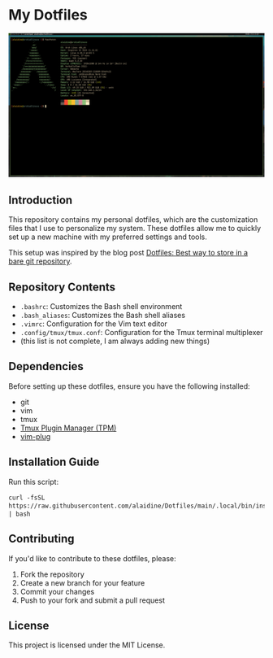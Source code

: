 # My Dotfiles

![Screenshot of my setup](./Pictures/desktop_screenshot.png)

## Introduction

This repository contains my personal dotfiles, which are the customization files that I use to personalize my system. These dotfiles allow me to quickly set up a new machine with my preferred settings and tools.

This setup was inspired by the blog post [Dotfiles: Best way to store in a bare git repository](https://www.atlassian.com/git/tutorials/dotfiles).

## Repository Contents

- `.bashrc`: Customizes the Bash shell environment
- `.bash_aliases`: Customizes the Bash shell aliases
- `.vimrc`: Configuration for the Vim text editor
- `.config/tmux/tmux.conf`: Configuration for the Tmux terminal multiplexer
- (this list is not complete, I am always adding new things)

## Dependencies

Before setting up these dotfiles, ensure you have the following installed:

- git
- vim
- tmux
- [Tmux Plugin Manager (TPM)](https://github.com/tmux-plugins/tpm)
- [vim-plug](https://github.com/junegunn/vim-plug)

## Installation Guide

Run this script:
   ```
   curl -fsSL https://raw.githubusercontent.com/alaidine/Dotfiles/main/.local/bin/install.sh | bash
   ```

## Contributing

If you'd like to contribute to these dotfiles, please:

1. Fork the repository
2. Create a new branch for your feature
3. Commit your changes
4. Push to your fork and submit a pull request

## License

This project is licensed under the MIT License.
